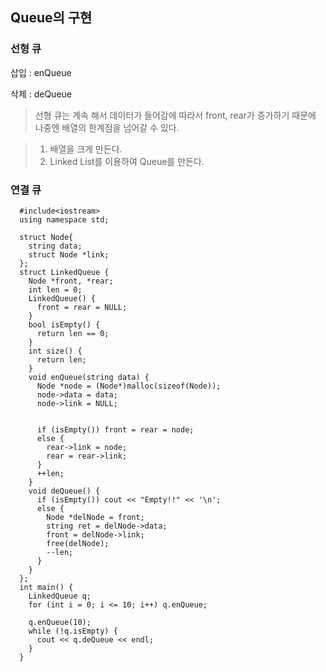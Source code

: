 ## Queue의 구현

### 선형 큐

삽입 : enQueue

삭제 : deQueue

> 선형 큐는 계속 해서 데이터가 들어감에 따라서
  front, rear가 증가하기 때문에 나중엔 배열의 한계점을 넘어갈 수 있다.
  
  > 1. 배열을 크게 만든다.
  > 2. Linked List를 이용하여 Queue를 만든다.



### 연결 큐

```
  #include<iostream>
  using namespace std;

  struct Node{
    string data;
    struct Node *link;
  };
  struct LinkedQueue {
    Node *front, *rear;
    int len = 0;
    LinkedQueue() {
      front = rear = NULL;
    }
    bool isEmpty() {
      return len == 0;
    }
    int size() {
      return len;
    }
    void enQueue(string data) {
      Node *node = (Node*)malloc(sizeof(Node));
      node->data = data;
      node->link = NULL;


      if (isEmpty()) front = rear = node;
      else {
        rear->link = node;
        rear = rear->link;
      }
      ++len;
    }
    void deQueue() {
      if (isEmpty()) cout << "Empty!!" << '\n';
      else {
        Node *delNode = front;
        string ret = delNode->data;
        front = delNode->link;
        free(delNode);
        --len;
      }
    }
  };
  int main() {
    LinkedQueue q;
    for (int i = 0; i <= 10; i++) q.enQueue;

    q.enQueue(10);
    while (!q.isEmpty) {
      cout << q.deQueue << endl;
    }
  }
```
